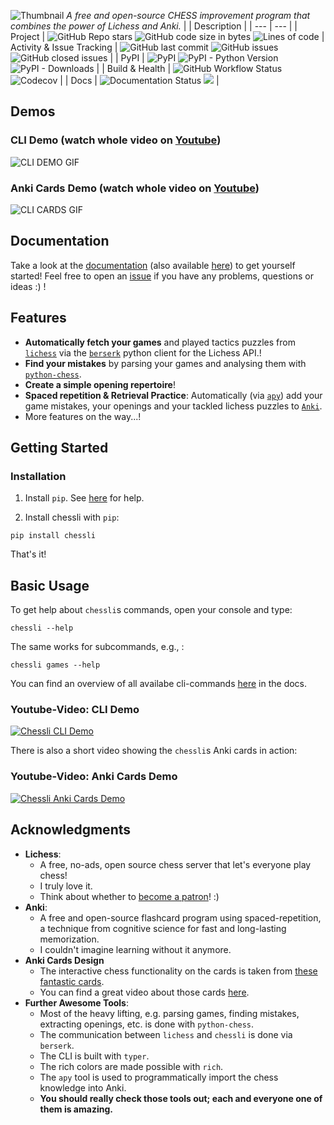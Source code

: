 ![Thumbnail](https://github.com/pwenker/chessli/blob/main/imgs/chessli.png?raw=true)
_A free and open-source CHESS improvement program that combines the power
of Lichess and Anki._
|  | Description |
| --- | --- |
| Project                | ![GitHub Repo stars](https://img.shields.io/github/stars/pwenker/chessli?style=social) ![GitHub code size in bytes](https://img.shields.io/github/languages/code-size/pwenker/chessli) ![Lines of code](https://img.shields.io/tokei/lines/github/pwenker/chessli)
| Activity & Issue Tracking | ![GitHub last commit](https://img.shields.io/github/last-commit/pwenker/chessli) ![GitHub issues](https://img.shields.io/github/issues-raw/pwenker/chessli) ![GitHub closed issues](https://img.shields.io/github/issues-closed-raw/pwenker/chessli)  |
| PyPI                      | ![PyPI](https://img.shields.io/pypi/v/chessli)                                                                                                                                  ![PyPI - Python Version](https://img.shields.io/pypi/pyversions/chessli) ![PyPI - Downloads](https://img.shields.io/pypi/dm/chessli) |
| Build & Health                  | ![GitHub Workflow Status](https://img.shields.io/github/workflow/status/pwenker/chessli/CI) ![Codecov](https://img.shields.io/codecov/c/github/pwenker/chessli) |
| Docs | ![Documentation Status](https://img.shields.io/badge/Docs-live-green) ![](https://img.shields.io/badge/Tutorial-active-brightgreen) |

## Demos

### CLI Demo (watch whole video on [Youtube](https://www.youtube.com/embed/XbD71Kq7cx4))

![CLI DEMO GIF](https://github.com/pwenker/chessli/blob/main/imgs/chessli_cli_demo.gif?raw=true)

### Anki Cards Demo (watch whole video on [Youtube](https://www.youtube.com/embed/aj-FqJhPyyA))

![CLI CARDS GIF](https://github.com/pwenker/chessli/blob/main/imgs/chessli_cards_demo.gif?raw=true)

## Documentation
Take a look at the [documentation](https://www.pwenker.com/chessli) (also available [here](https://www.pwenker.com/posts/chess/chessli/home/)) to get yourself started!
Feel free to open an [issue](https://github.com/pwenker/chessli/issues/new) if you have any problems, questions or ideas :) !


## Features

- **Automatically fetch your games** and played tactics puzzles from [`lichess`](https://www.lichess.org) via the [`berserk`](https://github.com/rhgrant10/berserk) python client for the Lichess API.!
- **Find your mistakes** by parsing your games and analysing them with [`python-chess`](https://github.com/niklasf/python-chess).
- **Create a simple opening repertoire**!
- **Spaced repetition & Retrieval Practice**: Automatically  (via [`apy`](https://github.com/lervag/apy)) add your game mistakes, your openings and your tackled lichess puzzles to [`Anki`](https://apps.ankiweb.net/).
- More features on the way...!


## Getting Started

### Installation
1. Install `pip`. See [here](https://pip.pypa.io/en/stable/installing/) for help.

2.  Install chessli with `pip`:
```console
pip install chessli
```
That's it!

## Basic Usage
To get help about `chessli`s commands, open your console and type:
```console
chessli --help
```
The same works for subcommands, e.g., :
```console
chessli games --help
```
You can find an overview of all availabe cli-commands [here](https://pwenker.com/chessli/cli/) in
the docs.

### Youtube-Video: CLI Demo

[![Chessli CLI Demo](https://img.youtube.com/vi/XbD71Kq7cx4/0.jpg)](https://www.youtube.com/embed/XbD71Kq7cx4)

There is also a short video showing the `chessli`s Anki cards in action:

### Youtube-Video: Anki Cards Demo
[![Chessli Anki Cards Demo](https://img.youtube.com/vi/aj-FqJhPyyA/0.jpg)](https://www.youtube.com/embed/aj-FqJhPyyA)

## Acknowledgments

- **Lichess**:
  - A free, no-ads, open source chess server that let's everyone play chess!
  - I truly love it.
  - Think about whether to [become a patron](https://lichess.org/patron)! :)
- **Anki**:
  - A free and open-source flashcard program using spaced-repetition, a technique from cognitive science for fast and long-lasting memorization.
  - I couldn't imagine learning without it anymore.
- **Anki Cards Design**
  - The interactive chess functionality on the cards is taken from [these fantastic cards](https://ankiweb.net/shared/info/1082754005).
  - You can find a great video about those cards [here](https://www.youtube.com/watch?v=uxSP1YkfD0k&feature=youtu.be).
- **Further Awesome Tools**:
  - Most of the heavy lifting, e.g. parsing games, finding mistakes, extracting openings, etc. is done with `python-chess`.
  - The communication between `lichess` and `chessli` is done via `berserk`.
  - The CLI is built with `typer`.
  - The rich colors are made possible with `rich`.
  - The `apy` tool is used to programmatically import the chess knowledge into Anki.
  - **You should really check those tools out; each and everyone one of them is amazing.**
